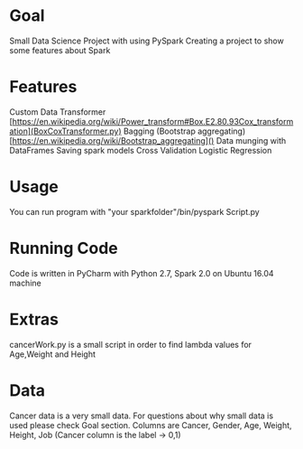 # Goal
Small Data Science Project with using PySpark
Creating a project to show some features about Spark

# Features
Custom Data Transformer [https://en.wikipedia.org/wiki/Power_transform#Box.E2.80.93Cox_transformation](BoxCoxTransformer.py)
Bagging (Bootstrap aggregating) [https://en.wikipedia.org/wiki/Bootstrap_aggregating]()
Data munging with DataFrames
Saving spark models
Cross Validation
Logistic Regression

# Usage
You can run program with "your sparkfolder"/bin/pyspark Script.py

# Running Code
Code is written in PyCharm with Python 2.7, Spark 2.0 on Ubuntu 16.04 machine

# Extras
cancerWork.py is a small script in order to find lambda values for Age,Weight and Height

# Data
Cancer data is a very small data. For questions about why small data is used please check Goal section.
Columns are Cancer, Gender, Age, Weight, Height, Job (Cancer column is the label -> 0,1)



